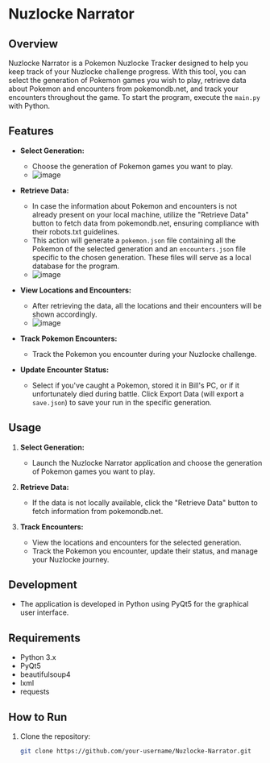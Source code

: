 # Nuzlocke Narrator

## Overview

Nuzlocke Narrator is a Pokemon Nuzlocke Tracker designed to help you keep track of your Nuzlocke challenge progress. With this tool, you can select the generation of Pokemon games you wish to play, retrieve data about Pokemon and encounters from pokemondb.net, and track your encounters throughout the game.
To start the program, execute the  ```main.py``` with Python.

## Features

- **Select Generation:**
  - Choose the generation of Pokemon games you want to play.
  - ![image](https://github.com/dannythedev/pokemon_nuzlocke_narrator/assets/99733108/0c2f0d53-a94c-4d5b-99b1-be7ed25b8ccc)

- **Retrieve Data:**
  - In case the information about Pokemon and encounters is not already present on your local machine, utilize the "Retrieve Data" button to fetch data from pokemondb.net, ensuring compliance with their robots.txt guidelines.
  - This action will generate a ```pokemon.json``` file containing all the Pokemon of the selected generation and an ```encounters.json``` file specific to the chosen generation. These files will serve as a local database for the program.
  - ![image](https://github.com/dannythedev/pokemon_nuzlocke_narrator/assets/99733108/7d047cc0-7c79-483c-8911-458c1a68ce74)

- **View Locations and Encounters:**
  - After retrieving the data, all the locations and their encounters will be shown accordingly.
  - ![image](https://github.com/dannythedev/pokemon_nuzlocke_narrator/assets/99733108/e5799a32-d994-49a4-ab7b-2a25387fa47f)

- **Track Pokemon Encounters:**
  - Track the Pokemon you encounter during your Nuzlocke challenge.

- **Update Encounter Status:**
  - Select if you've caught a Pokemon, stored it in Bill's PC, or if it unfortunately died during battle. Click Export Data (will export a ```save.json```) to save your run in the specific generation.

## Usage

1. **Select Generation:**
   - Launch the Nuzlocke Narrator application and choose the generation of Pokemon games you want to play.

2. **Retrieve Data:**
   - If the data is not locally available, click the "Retrieve Data" button to fetch information from pokemondb.net.

3. **Track Encounters:**
   - View the locations and encounters for the selected generation.
   - Track the Pokemon you encounter, update their status, and manage your Nuzlocke journey.

## Development

- The application is developed in Python using PyQt5 for the graphical user interface.

## Requirements

- Python 3.x
- PyQt5
- beautifulsoup4
- lxml
- requests

## How to Run

1. Clone the repository:

   ```bash
   git clone https://github.com/your-username/Nuzlocke-Narrator.git

